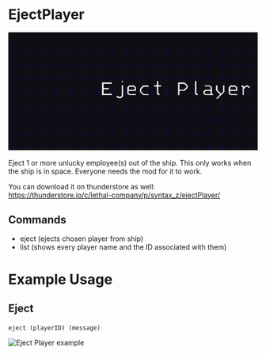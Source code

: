 # EjectPlayer

<img src=".\assets\ejectPlayer.png" alt="Eject Player Screenshot">

Eject 1 or more unlucky employee(s) out of the ship. This only works when the ship is in space. 
Everyone needs the mod for it to work.

You can download it on thunderstore as well: https://thunderstore.io/c/lethal-company/p/syntax_z/ejectPlayer/ 


## Commands

- eject (ejects chosen player from ship)
- list (shows every player name and the ID associated with them)

# Example Usage

## Eject

`eject (playerID) (message)`

<img src=".\assets\ejectClip.gif" alt="Eject Player example">


